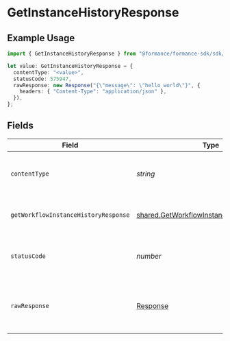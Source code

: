 # GetInstanceHistoryResponse

## Example Usage

```typescript
import { GetInstanceHistoryResponse } from "@formance/formance-sdk/sdk/models/operations";

let value: GetInstanceHistoryResponse = {
  contentType: "<value>",
  statusCode: 575947,
  rawResponse: new Response("{\"message\": \"hello world\"}", {
    headers: { "Content-Type": "application/json" },
  }),
};
```

## Fields

| Field                                                                                                         | Type                                                                                                          | Required                                                                                                      | Description                                                                                                   |
| ------------------------------------------------------------------------------------------------------------- | ------------------------------------------------------------------------------------------------------------- | ------------------------------------------------------------------------------------------------------------- | ------------------------------------------------------------------------------------------------------------- |
| `contentType`                                                                                                 | *string*                                                                                                      | :heavy_check_mark:                                                                                            | HTTP response content type for this operation                                                                 |
| `getWorkflowInstanceHistoryResponse`                                                                          | [shared.GetWorkflowInstanceHistoryResponse](../../../sdk/models/shared/getworkflowinstancehistoryresponse.md) | :heavy_minus_sign:                                                                                            | The workflow instance history                                                                                 |
| `statusCode`                                                                                                  | *number*                                                                                                      | :heavy_check_mark:                                                                                            | HTTP response status code for this operation                                                                  |
| `rawResponse`                                                                                                 | [Response](https://developer.mozilla.org/en-US/docs/Web/API/Response)                                         | :heavy_check_mark:                                                                                            | Raw HTTP response; suitable for custom response parsing                                                       |